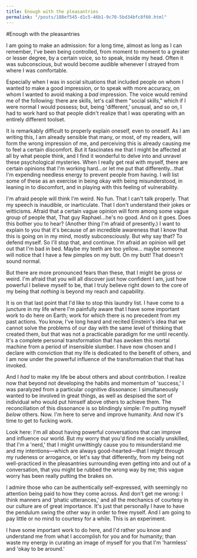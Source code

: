 ```yaml
---
title: Enough with the pleasantries
permalink: "/posts/188ef545-d1c5-46b1-9c70-5bd34bfc8f60.html"
---
```


#Enough with the pleasantries

I am going to make an admission: for a long time, almost as long as I can remember, I've been being controlled, from moment to moment to a greater or lesser degree, by a certain voice, so to speak, inside my head. Often it was subconscious, but would become audible whenever I strayed from where I was comfortable.

Especially when I was in social situations that included people on whom I wanted to make a good impression, or to speak with more accuracy, on whom I wanted to avoid making a *bad* impression. The voice would remind me of the following: there are skills, let's call them "social skills," which if I were normal I would possess; but, being 'different,' unusual, and so on, I had to work hard so that people didn't realize that I was operating with an entirely different toolset.

It is remarkably difficult to properly explain oneself, even to oneself. As I am writing this, I am already sensible that many, or most, of my readers, will form the wrong impression of me, and perceiving this is already causing me to feel a certain discomfort. But it fascinates me that I might be affected at all by what people think, and I find it wonderful to delve into and unravel these psychological mysteries. When I really get real with myself, there are certain opinions that I'm working hard...or let me put that differently...that I'm expending needless energy to prevent people from having. I will list some of these as an exercise in being okay with being misunderstood, in leaning in to discomfort, and in playing with this feeling of vulnerability.

I'm afraid people will think I'm weird. No fun. That I can't talk properly. That my speech is inaudible, or inarticulate. That I don't understand their jokes or witticisms. Afraid that a certain vague opinion will form among some vague group of people that, That guy Raphael...he's no good. And on it goes. Does this bother you to hear? (Another thing I'm afraid of presently.) I want to explain to you that it's because of an incredible awareness that I know that this is going on in my mind, mostly subconsciously. But why say that? To defend myself. So I'll stop that, and continue. I'm afraid an opinion will get out that I'm bad in bed. Maybe my teeth are too yellow... maybe someone will notice that I have a few pimples on my butt. On my butt! That doesn't sound normal.

But there are more pronounced fears than these, that I might be gross or weird. I'm afraid that you will all discover just how confident I am, just how powerful I believe myself to be, that I truly believe right down to the core of my being that *nothing* is beyond my reach and capability.

It is on that last point that I'd like to stop this laundry list. I have come to a juncture in my life where I'm painfully aware that I have some important work to do here on Earth; work for which there is no precedent from my past actions. You know, I've long heard and recited Einstein's idea that we cannot solve the problems of our day with the same level of thinking that created them, but that was not a practicable paradigm for me until recently. It's a complete personal transformation that has awoken this mortal machine from a period of insensible slumber. I have now chosen and I declare with conviction that my life is dedicated to the benefit of others, and I am now under the powerful influence of the transformation that that has invoked.

And I *had* to make my life be about others and about contribution. I realize now that beyond not developing the habits and momentum of 'success,' I was paralyzed from a particular cognitive dissonance: I simultaneously wanted to be involved in great things, as well as despised the sort of individual who would put himself above others to achieve them. The reconciliation of this dissonance is so blindingly simple: I'm putting myself *below* others. Now. I'm here to serve and improve humanity. And now it's time to get to fucking work.

Look here: I'm all about having powerful conversations that can improve and influence our world. But my worry that you'd find me socially unskilled, that I'm a 'nerd,' that I might unwittingly cause you to misunderstand me and my intentions—which are always good-hearted—that I might through my rudeness or arrogance, or let's say that differently, from my being not well-practiced in the pleasantries surrounding even getting into and out of a conversation, that you might be rubbed the wrong way by me; this vague worry has been really putting the brakes on.

I admire those who can be authentically self-expressed, with seemingly no attention being paid to how they come across. And don't get me wrong: I think manners and 'phatic utterances,' and all the mechanics of courtesy in our culture are of great importance. It's just that personally I have to have the pendulum swing the other way in order to free myself. And I am going to pay little or no mind to courtesy for a while. This is an experiment.

I have some important work to do here, and I'd rather you know and understand me from what I accomplish for you and for humanity; than waste my energy in curating an image of myself for you that I'm 'harmless' and 'okay to be around.'